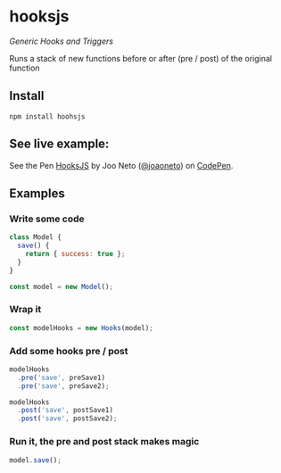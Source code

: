# hooksjs
*Generic Hooks and Triggers*

Runs a stack of new functions before or after (pre / post) of the original function

## Install
```
npm install hoohsjs
```

## See live example:
<p data-height="263" data-theme-id="0" data-slug-hash="ZBzKBy" data-default-tab="result" data-user="joaoneto" data-embed-version="2" data-pen-title="HooksJS" class="codepen">See the Pen <a href="http://codepen.io/joaoneto/pen/ZBzKBy/">HooksJS</a> by Joo Neto (<a href="http://codepen.io/joaoneto">@joaoneto</a>) on <a href="http://codepen.io">CodePen</a>.</p>
<script async src="https://production-assets.codepen.io/assets/embed/ei.js"></script>

## Examples

### Write some code
```javascript
class Model {
  save() {
    return { success: true };
  }
}

const model = new Model();
```

### Wrap it
```javascript
const modelHooks = new Hooks(model);
```

### Add some hooks pre / post
```javascript
modelHooks
  .pre('save', preSave1)
  .pre('save', preSave2);

modelHooks
  .post('save', postSave1)
  .post('save', postSave2);
```

### Run it, the pre and post stack makes magic
```javascript
model.save();

```
